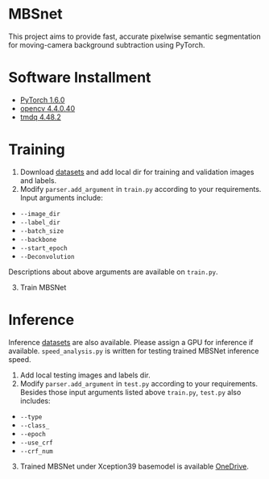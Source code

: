 # MBSnet
This project aims to provide fast, accurate pixelwise semantic segmentation for moving-camera background subtraction using PyTorch.

# Software Installment
* [PyTorch 1.6.0](https://pytorch.org/)
* [opencv 4.4.0.40](https://pypi.org/project/opencv-python/)
* [tmdq 4.48.2](https://pypi.org/project/tqdm/)

# Training
1. Download [datasets](https://github.com/OSUPCVLab/Ford2020/tree/master/Moving-Camera%20Background%20Subtraction%20Network%20for%20Autonomous%20Driving/Dataset) and add local dir for training and validation images and labels.
2. Modify `parser.add_argument` in `train.py` according to your requirements. Input arguments include:
* `--image_dir`
* `--label_dir`
* `--batch_size`
* `--backbone`
* `--start_epoch`
* `--Deconvolution`

Descriptions about above arguments are available on `train.py`.

3. Train MBSNet

# Inference
Inference [datasets](https://github.com/OSUPCVLab/Ford2020/tree/master/Moving-Camera%20Background%20Subtraction%20Network%20for%20Autonomous%20Driving/Dataset) are also available. Please assign a GPU for inference if available. `speed_analysis.py` is written for testing trained MBSNet inference speed.
1. Add local testing images and labels dir.
2. Modify `parser.add_argument` in `test.py` according to your requirements. Besides those input arguments listed above `train.py`, `test.py` also includes:
* `--type`
* `--class_`
* `--epoch`
* `--use_crf`
* `--crf_num`

3. Trained MBSNet under Xception39 basemodel is available [OneDrive]().
